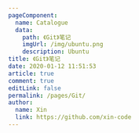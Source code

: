 ```yaml
---
pageComponent: 
  name: Catalogue
  data: 
    path: 《Git》笔记
    imgUrl: /img/ubuntu.png
    description: Ubuntu
title: 《Git》笔记
date: 2020-01-12 11:51:53
article: true
comment: true
editLink: false
permalink: /pages/Git/
author: 
  name: Xin
  link: https://github.com/xin-code
---
```


<br />